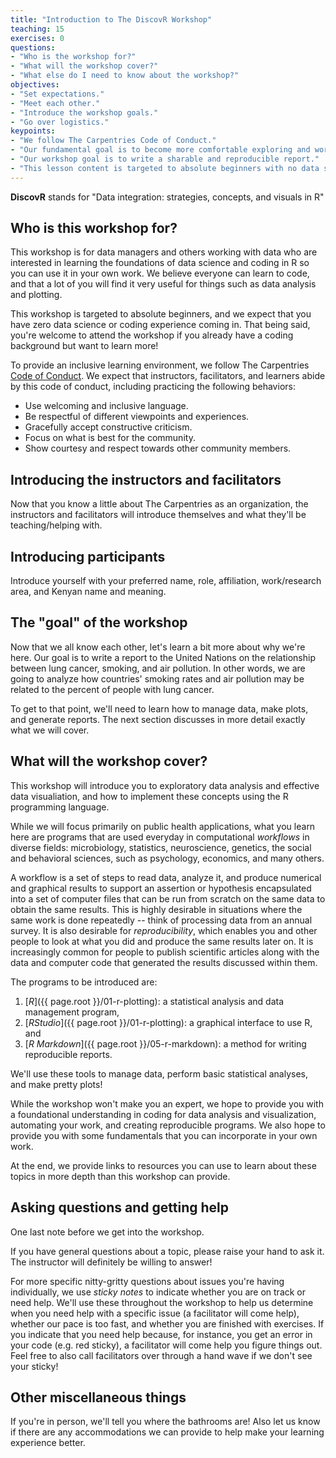 ```yaml
---
title: "Introduction to The DiscovR Workshop"
teaching: 15
exercises: 0
questions: 
- "Who is the workshop for?"
- "What will the workshop cover?"
- "What else do I need to know about the workshop?"
objectives: 
- "Set expectations."
- "Meet each other."
- "Introduce the workshop goals."
- "Go over logistics."
keypoints: 
- "We follow The Carpentries Code of Conduct."
- "Our fundamental goal is to become more comfortable exploring and working with data."
- "Our workshop goal is to write a sharable and reproducible report."
- "This lesson content is targeted to absolute beginners with no data science or coding experience."
---
```


**DiscovR** stands for "Data integration: strategies, concepts, and visuals in R"

## Who is this workshop for?

This workshop is for data managers and others working with data who are interested in learning the foundations of data science and coding in R so you can use it in your own work. We believe everyone can learn to code, and that a lot of you will find it very useful for things such as data analysis and plotting.

This workshop is targeted to absolute beginners, and we expect that you have zero data science or coding experience coming in. 
That being said, you're welcome to attend the workshop if you already have a coding background but want to learn more!

To provide an inclusive learning environment, we follow The Carpentries [Code of Conduct](https://docs.carpentries.org/topic_folders/policies/code-of-conduct.html). 
We expect that instructors, facilitators, and learners abide by this code of conduct, including practicing the following behaviors:

- Use welcoming and inclusive language.
- Be respectful of different viewpoints and experiences.
- Gracefully accept constructive criticism.
- Focus on what is best for the community.
- Show courtesy and respect towards other community members.

## Introducing the instructors and facilitators

Now that you know a little about The Carpentries as an organization, the instructors and facilitators will introduce themselves and what they'll be teaching/helping with.

## Introducing participants

Introduce yourself with your preferred name, role, affiliation, work/research area, and Kenyan name and meaning.

## The "goal" of the workshop

Now that we all know each other, let's learn a bit more about why we're here. 
Our goal is to write a report to the United Nations on the relationship between lung cancer, smoking, and air pollution. In other words, we are going to analyze  how countries' smoking rates and air pollution may be related to  the percent of people with lung cancer.

To get to that point, we'll need to learn how to manage data, make plots, and generate reports. The next section discusses in more detail exactly what we will cover.

## What will the workshop cover?

This workshop will introduce you to exploratory data analysis and effective data visualiation, and how to implement these concepts using the R programming language. 

While we will focus primarily on public health applications, 
what you learn here are programs that are used everyday in computational 
_workflows_ in diverse fields: 
microbiology, statistics, neuroscience, genetics, the social and behavioral 
sciences, such as psychology, economics, and many others. 

A workflow is a set of steps to read data, analyze it, and produce numerical
and graphical results to support an assertion or hypothesis encapsulated into
a set of computer files that can be run from scratch on the same data to obtain
the same results. This is highly desirable in situations where the same work is 
done repeatedly -- think of processing data from an annual
survey. It is
also desirable for _reproducibility_, which enables you and other people to look at
what you did and produce the same results later on. It is increasingly common for
people to publish scientific articles along with the data and  computer code that 
generated the results discussed within them.

The programs to be introduced are:

1. [_R_]({{ page.root }}/01-r-plotting): a statistical analysis and data management program, 
1. [_RStudio_]({{ page.root }}/01-r-plotting): a graphical interface to use R, and
1. [_R Markdown_]({{ page.root }}/05-r-markdown): a method for writing reproducible reports. 

We'll use these tools to manage data, perform basic statistical analyses, and make pretty plots!

While the workshop won't make you an expert, we
hope to provide you with a foundational understanding in coding for data analysis and visualization, 
automating your work, and creating reproducible programs. We also hope to provide you with some
fundamentals that you can incorporate in your own work.

At the end, we provide links to resources you can use to learn about these
topics in more depth than this workshop can provide.

## Asking questions and getting help

One last note before we get into the workshop. 

If you have general questions about a topic, please raise your hand to ask it. 
The instructor will definitely be willing to answer!

For more specific nitty-gritty questions about issues you're having individually, we use _sticky notes_ to indicate whether you are on track or need help. 
We'll use these throughout the workshop to help us determine when you need help with a specific issue (a facilitator will come help), whether our pace is too fast, and whether you are finished with exercises. 
If you indicate that you need help because, for instance, you get an error in your code (e.g. red sticky), a facilitator will come help you figure things out.
Feel free to also call facilitators over through a hand wave if we don't see your sticky!

## Other miscellaneous things

If you're in person, we'll tell you where the bathrooms are!
Also let us know if there are any accommodations we can provide to help make your learning experience better.

